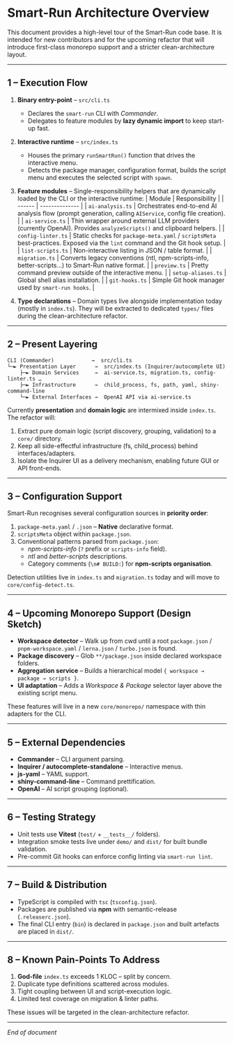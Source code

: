 # Smart-Run Architecture Overview

This document provides a high-level tour of the Smart-Run code base. It is intended for new contributors and for the upcoming refactor that will introduce first-class monorepo support and a stricter clean-architecture layout.

---

## 1 – Execution Flow

1. **Binary entry-point** – `src/cli.ts`
   * Declares the `smart-run` CLI with *Commander*.
   * Delegates to feature modules by **lazy dynamic import** to keep start-up fast.

2. **Interactive runtime** – `src/index.ts`
   * Houses the primary `runSmartRun()` function that drives the interactive menu.
   * Detects the package manager, configuration format, builds the script menu and executes the selected script with `spawn`.

3. **Feature modules** – Single-responsibility helpers that are dynamically loaded by the CLI or the interactive runtime:
   | Module | Responsibility |
   | ------ | -------------- |
   | `ai-analysis.ts` | Orchestrates end-to-end AI analysis flow (prompt generation, calling `AIService`, config file creation). |
   | `ai-service.ts` | Thin wrapper around external LLM providers (currently OpenAI).  Provides `analyzeScripts()` and clipboard helpers. |
   | `config-linter.ts` | Static checks for `package-meta.yaml` / `scriptsMeta` best-practices.  Exposed via the `lint` command and the Git hook setup. |
   | `list-scripts.ts` | Non-interactive listing in JSON / table format. |
   | `migration.ts` | Converts legacy conventions (ntl, npm-scripts-info, better-scripts…) to Smart-Run native format. |
   | `preview.ts` | Pretty command preview outside of the interactive menu. |
   | `setup-aliases.ts` | Global shell alias installation. |
   | `git-hooks.ts` | Simple Git hook manager used by `smart-run hooks`. |

4. **Type declarations** – Domain types live alongside implementation today (mostly in `index.ts`).  They will be extracted to dedicated `types/` files during the clean-architecture refactor.

---

## 2 – Present Layering

```
CLI (Commander)            →  src/cli.ts
└─► Presentation Layer      →  src/index.ts (Inquirer/autocomplete UI)
    ├─► Domain Services     →  ai-service.ts, migration.ts, config-linter.ts …
    ├─► Infrastructure      →  child_process, fs, path, yaml, shiny-command-line
    └─► External Interfaces →  OpenAI API via ai-service.ts
```

Currently **presentation** and **domain logic** are intermixed inside `index.ts`.  The refactor will:

1. Extract pure domain logic (script discovery, grouping, validation) to a `core/` directory.
2. Keep all side-effectful infrastructure (fs, child_process) behind interfaces/adapters.
3. Isolate the Inquirer UI as a delivery mechanism, enabling future GUI or API front-ends.

---

## 3 – Configuration Support

Smart-Run recognises several configuration sources in **priority order**:

1. `package-meta.yaml` / `.json` – **Native** declarative format.
2. `scriptsMeta` object within `package.json`.
3. Conventional patterns parsed from `package.json`:
   * *npm-scripts-info* (`?` prefix or `scripts-info` field).
   * *ntl* and *better-scripts* descriptions.
   * Category comments (`\n# BUILD:`) for **npm-scripts organisation**.

Detection utilities live in `index.ts` and `migration.ts` today and will move to `core/config-detect.ts`.

---

## 4 – Upcoming Monorepo Support (Design Sketch)

* **Workspace detector** – Walk up from cwd until a root `package.json` / `pnpm-workspace.yaml` / `lerna.json` / `turbo.json` is found.
* **Package discovery** – Glob `**/package.json` inside declared workspace folders.
* **Aggregation service** – Builds a hierarchical model `{ workspace → package → scripts }`.
* **UI adaptation** – Adds a *Workspace & Package* selector layer above the existing script menu.

These features will live in a new `core/monorepo/` namespace with thin adapters for the CLI.

---

## 5 – External Dependencies

* **Commander** – CLI argument parsing.
* **Inquirer / autocomplete-standalone** – Interactive menus.
* **js-yaml** – YAML support.
* **shiny-command-line** – Command prettification.
* **OpenAI** – AI script grouping (optional).

---

## 6 – Testing Strategy

* Unit tests use **Vitest** (`test/` + `__tests__/` folders).
* Integration smoke tests live under `demo/` and `dist/` for built bundle validation.
* Pre-commit Git hooks can enforce config linting via `smart-run lint`.

---

## 7 – Build & Distribution

* TypeScript is compiled with `tsc` (`tsconfig.json`).
* Packages are published via **npm** with semantic-release (`.releaserc.json`).
* The final CLI entry (`bin`) is declared in `package.json` and built artefacts are placed in `dist/`.

---

## 8 – Known Pain-Points To Address

1. **God-file** `index.ts` exceeds 1 KLOC – split by concern.
2. Duplicate type definitions scattered across modules.
3. Tight coupling between UI and script-execution logic.
4. Limited test coverage on migration & linter paths.

These issues will be targeted in the clean-architecture refactor.

---

*End of document*
